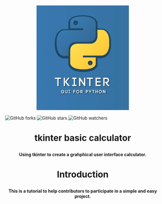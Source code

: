 <p align="center" width="100%">
<img src="tkin.webp" width="300">

</p>

![GitHub forks](https://img.shields.io/github/forks/Darrkzero/tkinter.svg?style=social&label=Fork&maxAge=2592000)
![GitHub stars](https://img.shields.io/github/stars/Darrkzero/tkinter.svg?style=social&label=Star&maxAge=2592000)
![GitHub watchers](https://img.shields.io/github/watchers/Darrkzero/tkinter.svg?style=social&label=Watch&maxAge=2592000)

# <p align="center">tkinter basic calculator</p>
<h4 align="center">Using tkinter to create a grahphical user interface calculator.</h4>

# <p align="center">Introduction</p>
<h4 align="center">This is a tutorial to help contributors to participate in a simple and easy project.</h4>

